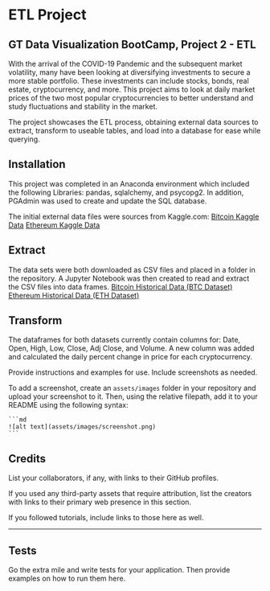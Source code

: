 # ETL Project

## GT Data Visualization BootCamp, Project 2 - ETL


With the arrival of the COVID-19 Pandemic and the subsequent market volatility, many have been looking at diversifying investments to secure a more stable portfolio. These investments can include stocks, bonds, real estate, cryptocurrency, and more. This project aims to look at daily market prices of the two most popular cryptocurrencies to better understand and study fluctuations and stability in the market.

The project showcases the ETL process, obtaining external data sources to extract, transform to useable tables, and load into a database for ease while querying. 


## Installation

This project was completed in an Anaconda environment which included the following Libraries: pandas, sqlalchemy, and psycopg2. 
In addition, PGAdmin was used to create and update the SQL database.

The initial external data files were sources from Kaggle.com: 
[Bitcoin Kaggle Data](https://www.kaggle.com/datasets/ranugadisansagamage/bitcoin-crypto)
[Ethereum Kaggle Data](https://www.kaggle.com/datasets/ranugadisansagamage/ethereum-crypto-price)


## Extract

The data sets were both downloaded as CSV files and placed in a folder in the repository. A Jupyter Notebook was then created to read and extract the CSV files into data frames.
[Bitcoin Historical Data (BTC Dataset)](Resources/BTC-USD.csv)
[Ethereum Historical Data (ETH Dataset)](Resources/ETH-USD.csv)


## Transform

The dataframes for both datasets currently contain columns for: Date, Open, High, Low, Close, Adj Close, and Volume. A new column was added and calculated the daily percent change in price for each cryptocurrency.



Provide instructions and examples for use. Include screenshots as needed.

To add a screenshot, create an `assets/images` folder in your repository and upload your screenshot to it. Then, using the relative filepath, add it to your README using the following syntax:

    ```md
    ![alt text](assets/images/screenshot.png)
    ```

## Credits

List your collaborators, if any, with links to their GitHub profiles.

If you used any third-party assets that require attribution, list the creators with links to their primary web presence in this section.

If you followed tutorials, include links to those here as well.


---



## Tests

Go the extra mile and write tests for your application. Then provide examples on how to run them here.